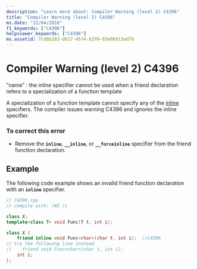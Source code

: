 ```yaml
---
description: "Learn more about: Compiler Warning (level 2) C4396"
title: "Compiler Warning (level 2) C4396"
ms.date: "11/04/2016"
f1_keywords: ["C4396"]
helpviewer_keywords: ["C4396"]
ms.assetid: 7cd6b283-db17-4574-b299-03e0b913ad70
---
```

# Compiler Warning (level 2) C4396

"name" : the inline specifier cannot be used when a friend declaration refers to a specialization of a function template

A specialization of a function template cannot specify any of the [inline](../../cpp/inline-functions-cpp.md) specifiers. The compiler issues warning C4396 and ignores the inline specifier.

### To correct this error

- Remove the **`inline`**, **`__inline`**, or **`__forceinline`** specifier from the friend function declaration.

## Example

The following code example shows an invalid friend function declaration with an **`inline`** specifier.

```cpp
// C4396.cpp
// compile with: /W2 /c

class X;
template<class T> void Func(T t, int i);

class X {
    friend inline void Func<char>(char t, int i);  //C4396
// try the following line instead
//    friend void Func<char>(char t, int i);
    int i;
};
```

